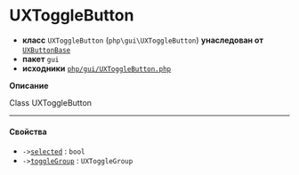 # UXToggleButton

- **класс** `UXToggleButton` (`php\gui\UXToggleButton`) **унаследован от** [`UXButtonBase`](https://github.com/jphp-compiler/jphp/blob/master/exts/jphp-gui-ext/api-docs/classes/php/gui/UXButtonBase.ru.md)
- **пакет** `gui`
- **исходники** [`php/gui/UXToggleButton.php`](./src/main/resources/JPHP-INF/sdk/php/gui/UXToggleButton.php)

**Описание**

Class UXToggleButton

---

#### Свойства

- `->`[`selected`](#prop-selected) : `bool`
- `->`[`toggleGroup`](#prop-togglegroup) : `UXToggleGroup`